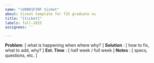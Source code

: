 ```yaml
---
name: "\U0001F39F️ ticket"
about: ticket template for f25 graduate nu
title: "[ticket]"
labels: fall-2025
assignees: ''

---
```


**Problem**: [ what is happening when where why? ]
**Solution** : [ how to fix, what to add, why? ]
**Est. Time** : [ half week / full week ]
**Notes** : [ specs, questions, etc. ]
